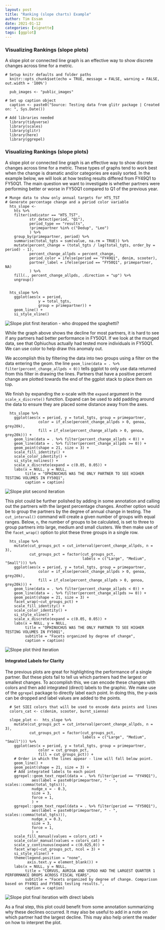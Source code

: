 ```yaml
---
layout: post
title: "Ranking (slope charts) Example"
author: Tim Essam
date: 2021-01-12
categories: [vignette]
tags: [ggplot]
---
```


### Visualizing Rankings (slope plots)

A slope plot or connected line graph is an effective way to show discrete changes across time for a metric.

```{r}
# Setup knitr defaults and folder paths
  knitr::opts_chunk$set(echo = TRUE, message = FALSE, warning = FALSE, out.width = '100%')

  pub_images <- "public_images"

# Set up caption object
  caption <- paste0("Source: Testing data from glitr package | Created on: ", Sys.Date())

# Add libraries needed
  library(tidyverse)
  library(scales)
  library(glitr)
  library(here)
  library(ggrepel)
```

### Visualizing Rankings (slope plots)

A slope plot or connected line graph is an effective way to show discrete changes across time for a metric. These types of graphs tend to work best when the change is dramatic and/or categories are easily sorted. In the example below, we will look at how testing results differed from FY49Q1 to FY50Q1. The main question we want to investigate is whether partners were performing better or worse in FY50Q1 compared to Q1 of the previous year.

```{r}
# Munge data to show only annual targets for HTS_TST
# Generate percentage change and a period color variable
  hts_slope <-
    hts %>%
    filter(indicator == "HTS_TST",
           str_detect(period, "Q1"),
           period_type == "results",
           !primepartner %in% c("Dedup", "Leo")
           ) %>%
    group_by(primepartner, period) %>%
    summarise(total_tgts = sum(value, na.rm = TRUE)) %>%
    mutate(percent_change = (total_tgts / lag(total_tgts, order_by = period) - 1),
           percent_change_allpds = percent_change,
           period_color = ifelse(period == "FY49Q1", denim, scooter),
           partner_label = ifelse(period == "FY50Q1", primepartner, NA)
           ) %>%
    fill(., percent_change_allpds, .direction = "up") %>%
    ungroup()


  hts_slope %>%
    ggplot(aes(x = period,
               y = total_tgts,
               group = primepartner)) +
    geom_line() +
    si_style_xline()
```

![*Slope plot first iteration - who dropped the spaghetti?*](https://github.com/USAID-OHA-SI/pretty_in_grey40K/raw/main/examples/images/slope_plot_1.png "slope plot first iteration")

While the graph above shows the decline for most partners, it is hard to see if any partners had better performance in FY50Q1. If we look at the munged data, see that Ophiuchus actually had tested more individuals in FY50Q1. We can use color to help draw this anomaly out.

We accomplish this by filtering the data into two groups using a filter on the data entering the geom. the line `geom_line(data = . %>% filter(percent_change_allpds < 0))` tells ggplot to only use data returned from this filter in drawing the lines. Partners that have a positive percent change are plotted towards the end of the ggplot stack to place them on top.

We finish by expanding the x-scale with the `expand` argument in the `scale_x_discrete()` function. Expand can be used to add padding around the data to ensure they are placed some distance away from the axes.

```{r}
  hts_slope %>%
    ggplot(aes(x = period, y = total_tgts, group = primepartner,
               color = if_else(percent_change_allpds > 0, genoa, grey20k),
               fill = if_else(percent_change_allpds > 0, genoa, grey20k))) +
    geom_line(data = . %>% filter(percent_change_allpds < 0)) +
    geom_line(data = . %>% filter(percent_change_allpds >= 0)) +
    geom_point(shape = 21, size = 3) +
    scale_fill_identity() +
    scale_color_identity() +
    si_style_nolines() +
    scale_x_discrete(expand = c(0.05, 0.05)) +
    labs(x = NULL, y = NULL,
         title = "OPHINUCHUS WAS THE ONLY PARTNER TO SEE HIGHER TESTING VOLUMES IN FY50Q1",
         caption = caption)
```

![Slope plot second iteration](https://github.com/USAID-OHA-SI/pretty_in_grey40K/raw/main/examples/images/slope_plot_2.png "slope plot second iteration")

This plot could be further polished by adding in some annotation and calling out the partners with the largest percentage changes. Another option would be to group the partners by the degree of annual change in testing. The `cut_interval()` command will create a given number of groups with equal ranges. Below, `n`, the number of groups to be calculated, is set to three to group partners into large, medium and small clusters. We then make use of the `facet_wrap()` option to plot these three groups in a single row.

```{r}
  hts_slope %>%
    mutate(cut_groups_pct = cut_interval(percent_change_allpds, n = 3),
           cut_groups_pct = factor(cut_groups_pct,
                                   labels = c("Large", "Medium", "Small"))) %>%
    ggplot(aes(x = period, y = total_tgts, group = primepartner,
               color = if_else(percent_change_allpds > 0, genoa, grey20k),
               fill = if_else(percent_change_allpds > 0, genoa, grey20k))) +
    geom_line(data = . %>% filter(percent_change_allpds < 0)) +
    geom_line(data = . %>% filter(percent_change_allpds >= 0)) +
    geom_point(shape = 21, size = 3) +
    facet_wrap(~cut_groups_pct) +
    scale_fill_identity() +
    scale_color_identity() +
    si_style_xline() +
    scale_x_discrete(expand = c(0.05, 0.05)) +
    labs(x = NULL, y = NULL,
         title = "OPHINUCHUS WAS THE ONLY PARTNER TO SEE HIGHER TESTING VOLUMES IN FY50Q1",
         subtitle = "Facets organized by degree of change",
         caption = caption)
```

![Slope plot third iteration](https://github.com/USAID-OHA-SI/pretty_in_grey40K/raw/main/examples/images/slope_plot_3.png "slope plot third iteration")

#### Integrated Labels for Clarity

The previous plots are great for highlighting the performance of a single partner. But these plots fail to tell us which partners had the largest or smallest changes. To accomplish this, we can encode these changes with colors and then add integrated (direct) labels to the graphic. We make use of the `ggrepel` package to directly label each point. In doing this, the y-axis can be dropped and label values are added to the points.

```{r}
  # Set SIEI colors that will be used to encode data points and lines
  colors_cat <- c(denim, scooter, burnt_sienna)

  slope_plot <-  hts_slope %>%
    mutate(cut_groups_pct = cut_interval(percent_change_allpds, n = 3),
           cut_groups_pct = factor(cut_groups_pct,
                                   labels = c("Large", "Medium", "Small"))) %>%
    ggplot(aes(x = period, y = total_tgts, group = primepartner,
               color = cut_groups_pct,
               fill = cut_groups_pct)) +
    # Order in which the lines appear - line will fall below point.
    geom_line() +
    geom_point(shape = 21, size = 3) +
    # Add integrated labels to each point
    ggrepel::geom_text_repel(data = . %>% filter(period == "FY49Q1"),
            aes(label = paste0(primepartner, " - ", scales::comma(total_tgts))),
            nudge_x = - 0.3,
            size = 3,
            force = 1,
            ) +
    ggrepel::geom_text_repel(data = . %>% filter(period == "FY50Q1"),
            aes(label = paste0(primepartner, " - ", scales::comma(total_tgts))),
            nudge_x = 0.3,
            size = 3,
            force = 1,
            ) +
    scale_fill_manual(values = colors_cat) +
    scale_color_manual(values = colors_cat) +
    scale_y_continuous(expand = c(0.025,0)) +
    facet_wrap(~cut_groups_pct, ncol = 3) +
    si_style_xline() +
    theme(legend.position = "none",
          axis.text.y = element_blank()) +
    labs(x = NULL, y = NULL,
         title = "CORVUS, AURIGA AND VIRGO HAD THE LARGEST QUARTER 1 PERFORMANCE DROPS ACROSS FISCAL YEARS",
         subtitle = "Facets organized by degree of change. Comparison based on FY49Q1 and FY50Q1 testing results.",
         caption = caption)

```

![Slope plot final iteration with direct labels](https://github.com/USAID-OHA-SI/pretty_in_grey40K/raw/main/examples/images/slope_plot_labeled.png "Slope plot final iteration with direct labels")

As a final step, this plot could benefit from some annotation summarizing why these declines occurred. It may also be useful to add in a note on which partner had the largest decline. This may also help orient the reader on how to interpret the plot.
